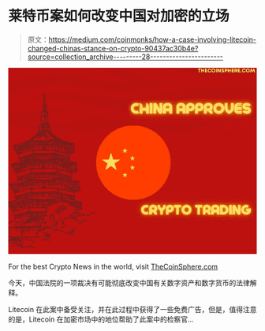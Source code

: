 # 莱特币案如何改变中国对加密的立场

> 原文：<https://medium.com/coinmonks/how-a-case-involving-litecoin-changed-chinas-stance-on-crypto-90437ac30b4e?source=collection_archive---------28----------------------->

![](img/8ae88c95c3ef2ae169988bed0b98dd6a.png)

For the best Crypto News in the world, visit [TheCoinSphere.com](http://thecoinsphere.com/)

今天，中国法院的一项裁决有可能彻底改变中国有关数字资产和数字货币的法律解释。

Litecoin 在此案中备受关注，并在此过程中获得了一些免费广告，但是，值得注意的是，Litecoin 在加密市场中的地位帮助了此案中的检察官…